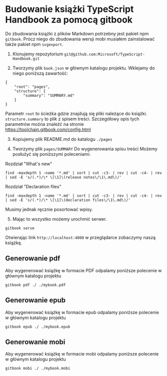 # Budowanie książki TypeScript Handbook za pomocą gitbook

Do zbudowania książki z plików Markdown potrzebny jest pakiet npm `gitbook`. Prócz niego do zbudowania wersji mobi musiałem zainstalować także pakiet npm `svgexport`.

1. Klonujemy repozytorium `git@github.com:Microsoft/TypeScript-Handbook.git`


2. Tworzymy plik `book.json` w głównym katalogu projektu.
Wklejamy do niego poniższą zawartość:

```
{
    "root": "pages",
    "structure": {
        "summary": "SUMMARY.md"
    }
}
```

Parametr `root` to ścieżka gdzie znajdują się pliki należące do książki.
`structure.summary` to plik z spisem treści.
Szczegółowy opis tych parametrów można znaleźć na stronie https://toolchain.gitbook.com/config.html

3. Kopiujemy plik README.md do katalogu `./pages`

4. Tworzymy plik `pages/SUMMARY`
Do wygenerowania spisu treści Możemy posłużyć się poniższymi poleceniami:

Rozdział "What's new"
```
find -maxdepth 1 -name '*.md' | sort | cut -c3- | rev | cut -c4- | rev | sed -E 's/(.*)/\* \[\1]\(release notes\/\1\.md\)/'
```

Rozdział "Declaration files"

```
find -maxdepth 1 -name '*.md' | sort | cut -c3- | rev | cut -c4- | rev | sed -E 's/(.*)/\* \[\1]\(declaration files\/\1\.md\)/'
```

Musimy jednak ręcznie posortować wpisy.

5. Mając to wszystko możemy urochmić serwer.

```
gitbook serve
```

Otwierając link `http://localhost:4000` w przeglądarce zobaczymy naszą książkę.


## Generowanie pdf
Aby wygenerować książkę w formacie PDF odpalamy poniższe polecenie w głównym katalogu projektu
```
gitbook pdf ./ ./mybook.pdf
```

## Generowanie epub
Aby wygenerować książkę w formacie epub odpalamy poniższe polecenie w głównym katalogu projektu
```
gitbook epub ./ ./mybook.epub
```


## Generowanie mobi
Aby wygenerować książkę w formacie mobi odpalamy poniższe polecenie w głównym katalogu projektu

```
gitbook mobi ./ ./mybook.mobi
```

